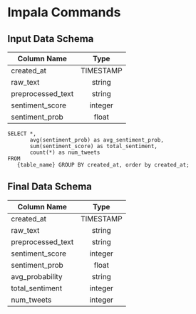 # Impala Commands

## Input Data Schema

| Column Name       | Type          |
| ----------------- |:-------------:|
| created_at        | TIMESTAMP     |
| raw_text          | string        |
| preprocessed_text | string        |
| sentiment_score   | integer       |
| sentiment_prob    | float         |

```
SELECT *,
       avg(sentiment_prob) as avg_sentiment_prob,
       sum(sentiment_score) as total_sentiment,
       count(*) as num_tweets
FROM
   {table_name} GROUP BY created_at, order by created_at;
```

## Final Data Schema
| Column Name       | Type          |
| ----------------- |:-------------:|
| created_at        | TIMESTAMP     |
| raw_text          | string        |
| preprocessed_text | string        |
| sentiment_score   | integer       |
| sentiment_prob    | float         |
| avg_probability   | string        |
| total_sentiment   | integer       |
| num_tweets        | integer       |